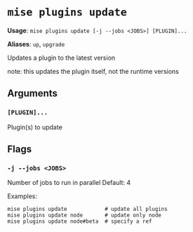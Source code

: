 # `mise plugins update`

**Usage**: `mise plugins update [-j --jobs <JOBS>] [PLUGIN]...`

**Aliases**: `up`, `upgrade`

Updates a plugin to the latest version

note: this updates the plugin itself, not the runtime versions

## Arguments

### `[PLUGIN]...`

Plugin(s) to update

## Flags

### `-j --jobs <JOBS>`

Number of jobs to run in parallel
Default: 4

Examples:

    mise plugins update            # update all plugins
    mise plugins update node       # update only node
    mise plugins update node#beta  # specify a ref
